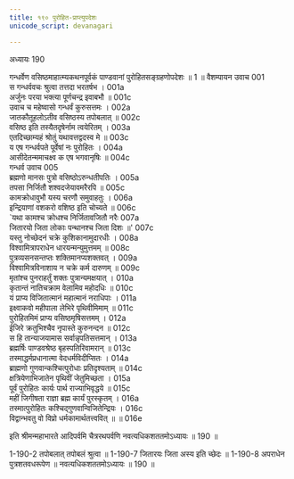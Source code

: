 ```yaml
---
title: १९० पुरोहित-प्राप्त्युपदेशः
unicode_script: devanagari

---
```



अध्यायः 190

गन्धर्वेण वसिष्ठमाहात्म्यकथनपूर्वकं पाण्डवानां पुरोहितसङ्ग्रहणोपदेशः ॥ 1 ॥
वैशम्पायन उवाच 	001  
स गन्धर्ववचः श्रुत्वा तत्तदा भरतर्षभ ।	001a  
अर्जुनः परया भक्त्या पूर्णचन्द्र इवाबभौ ॥	001c  
उवाच च महेष्वासो गन्धर्वं कुरुसत्तमः ।	002a  
जातकौतूहलोऽतीव वसिष्ठस्य तपोबलात् ॥	002c  
वसिष्ठ इति तस्यैतदृषेर्नाम त्वयेरितम् ।	003a  
एतदिच्छाम्यहं श्रोतुं यथावत्तद्वदस्व मे ॥	003c  
य एष गन्धर्वपते पूर्वेषां नः पुरोहितः ।	004a  
आसीदेतन्ममाचक्ष्व क एष भगवानृषिः ॥	004c  
गन्धर्व उवाच 	005  
ब्रह्मणो मानसः पुत्रो वसिष्ठोऽरुन्धतीपतिः ।	005a  
तपसा निर्जितौ शश्वदजेयावमरैरपि ॥	005c  
कामक्रोधावुभौ यस्य चरणौ समुवाहतुः ।	006a  
इन्द्रियाणां वशकरो वशिष्ठ इति चोच्यते ॥	006c  
`यथा कामश्च क्रोधश्च निर्जितावजितौ नरैः	007a  
जितारयो जिता लोकाः पन्थानश्च जिता दिशः ॥'	007c  
यस्तु नोच्छेदनं चक्रे कुशिकानामुदारधीः ।	008a  
विश्वामित्रापराधेन धारयन्मन्युमुत्तमम् ॥	008c  
पुत्रव्यसनसन्तप्तः शक्तिमानप्यशक्तवत् ।	009a  
विश्वामित्रविनाशाय न चक्रे कर्म दारुणम् ॥	009c  
मृतांश्च पुनराहर्तुं शक्तः पुत्रान्यमक्षयात् ।	010a  
कृतान्तं नातिचक्राम वेलामिव महोदधिः ॥	010c  
यं प्राप्य विजितात्मानं महात्मानं नराधिपाः ।	011a  
इक्ष्वाकवो महीपाला लेभिरे पृथिवीमिमाम् ॥	011c  
पुरोहितमिमं प्राप्य वसिष्ठमृषिसत्तमम् ।	012a  
ईजिरे क्रतुभिश्चैव नृपास्ते कुरुनन्दन ॥	012c  
स हि तान्याजयामास सर्वान्नृपतिसत्तमान् ।	013a  
ब्रह्मर्षिः पाण्डवश्रेष्ठ बृहस्पतिरिवामरान् ॥	013c  
तस्माद्धर्मप्रधानात्मा वेदधर्मविदीप्सितः ।	014a  
ब्राह्मणो गुणवान्कश्चित्पुरोधाः प्रतिदृश्यताम् ॥	014c  
क्षत्रियेणाभिजातेन पृथिवीं जेतुमिच्छता ।	015a  
पूर्वं पुरोहितः कार्यः पार्थ राज्याभिवृद्धये ॥	015c  
महीं जिगीषता राज्ञा ब्रह्म कार्यं पुरस्कृतम् ।	016a  
तस्मात्पुरोहितः कश्चिद्गुणवान्विजितेन्द्रियः ।	016c  
विद्वान्भवतु वो विप्रो धर्मकामार्थतत्त्ववित् ॥ ॥	016e  

इति श्रीमन्महाभारते आदिपर्वमि चैत्ररथपर्वणि नवत्यधिकशततमोऽध्यायः ॥ 190 ॥

1-190-2 तपोबलात् तपोबलं श्रुत्वा ॥ 1-190-7 जितारयः जिता अस्य इति च्छेदः ॥ 1-190-8 अपराधेन पुत्रशतवधरूपेण ॥ नवत्यधिकशततमोऽध्यायः ॥ 190 ॥